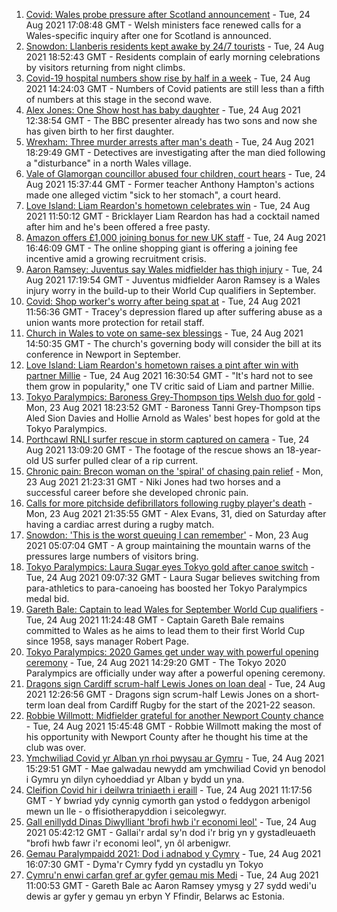 1. [Covid: Wales probe pressure after Scotland announcement](https://www.bbc.co.uk/news/uk-wales-politics-58244528?at_medium=RSS&at_campaign=KARANGA) - Tue, 24 Aug 2021 17:08:48 GMT - Welsh ministers face renewed calls for a Wales-specific inquiry after one for Scotland is announced.
2. [Snowdon: Llanberis residents kept awake by 24/7 tourists](https://www.bbc.co.uk/news/uk-wales-58314871?at_medium=RSS&at_campaign=KARANGA) - Tue, 24 Aug 2021 18:52:43 GMT - Residents complain of early morning celebrations by visitors returning from night climbs.
3. [Covid-19 hospital numbers show rise by half in a week](https://www.bbc.co.uk/news/uk-wales-58318218?at_medium=RSS&at_campaign=KARANGA) - Tue, 24 Aug 2021 14:24:03 GMT - Numbers of Covid patients are still less than a fifth of numbers at this stage in the second wave.
4. [Alex Jones: One Show host has baby daughter](https://www.bbc.co.uk/news/uk-wales-58317096?at_medium=RSS&at_campaign=KARANGA) - Tue, 24 Aug 2021 12:38:54 GMT - The BBC presenter already has two sons and now she has given birth to her first daughter.
5. [Wrexham: Three murder arrests after man's death](https://www.bbc.co.uk/news/uk-wales-58314181?at_medium=RSS&at_campaign=KARANGA) - Tue, 24 Aug 2021 18:29:49 GMT - Detectives are investigating after the man died following a "disturbance" in a north Wales village.
6. [Vale of Glamorgan councillor abused four children, court hears](https://www.bbc.co.uk/news/uk-wales-58321149?at_medium=RSS&at_campaign=KARANGA) - Tue, 24 Aug 2021 15:37:44 GMT - Former teacher Anthony Hampton's actions made one alleged victim "sick to her stomach", a court heard.
7. [Love Island: Liam Reardon's hometown celebrates win](https://www.bbc.co.uk/news/uk-wales-58314176?at_medium=RSS&at_campaign=KARANGA) - Tue, 24 Aug 2021 11:50:12 GMT - Bricklayer Liam Reardon has had a cocktail named after him and he's been offered a free pasty.
8. [Amazon offers £1,000 joining bonus for new UK staff](https://www.bbc.co.uk/news/business-58321728?at_medium=RSS&at_campaign=KARANGA) - Tue, 24 Aug 2021 16:46:09 GMT - The online shopping giant is offering a joining fee incentive amid a growing recruitment crisis.
9. [Aaron Ramsey: Juventus say Wales midfielder has thigh injury](https://www.bbc.co.uk/sport/football/58322476?at_medium=RSS&at_campaign=KARANGA) - Tue, 24 Aug 2021 17:19:54 GMT - Juventus midfielder Aaron Ramsey is a Wales injury worry in the build-up to their World Cup qualifiers in September.
10. [Covid: Shop worker's worry after being spat at](https://www.bbc.co.uk/news/uk-wales-58305333?at_medium=RSS&at_campaign=KARANGA) - Tue, 24 Aug 2021 11:56:36 GMT - Tracey's depression flared up after suffering abuse as a union wants more protection for retail staff.
11. [Church in Wales to vote on same-sex blessings](https://www.bbc.co.uk/news/uk-wales-58314180?at_medium=RSS&at_campaign=KARANGA) - Tue, 24 Aug 2021 14:50:35 GMT - The church's governing body will consider the bill at its conference in Newport in September.
12. [Love Island: Liam Reardon's hometown raises a pint after win with partner Millie](https://www.bbc.co.uk/news/uk-wales-58321156?at_medium=RSS&at_campaign=KARANGA) - Tue, 24 Aug 2021 16:30:54 GMT - "It's hard not to see them grow in popularity," one TV critic said of Liam and partner Millie.
13. [Tokyo Paralympics: Baroness Grey-Thompson tips Welsh duo for gold](https://www.bbc.co.uk/sport/av/disability-sport/58310373?at_medium=RSS&at_campaign=KARANGA) - Mon, 23 Aug 2021 18:23:52 GMT - Baroness Tanni Grey-Thompson tips Aled Sion Davies and Hollie Arnold as Wales' best hopes for gold at the Tokyo Paralympics.
14. [Porthcawl RNLI surfer rescue in storm captured on camera](https://www.bbc.co.uk/news/uk-wales-58317099?at_medium=RSS&at_campaign=KARANGA) - Tue, 24 Aug 2021 13:09:20 GMT - The footage of the rescue shows an 18-year-old US surfer pulled clear of a rip current.
15. [Chronic pain: Brecon woman on the 'spiral' of chasing pain relief](https://www.bbc.co.uk/news/uk-wales-58308584?at_medium=RSS&at_campaign=KARANGA) - Mon, 23 Aug 2021 21:23:31 GMT - Niki Jones had two horses and a successful career before she developed chronic pain.
16. [Calls for more pitchside defibrillators following rugby player's death](https://www.bbc.co.uk/news/uk-wales-58311525?at_medium=RSS&at_campaign=KARANGA) - Mon, 23 Aug 2021 21:35:55 GMT - Alex Evans, 31, died on Saturday after having a cardiac arrest during a rugby match.
17. [Snowdon: 'This is the worst queuing I can remember'](https://www.bbc.co.uk/news/uk-wales-58284171?at_medium=RSS&at_campaign=KARANGA) - Mon, 23 Aug 2021 05:07:04 GMT - A group maintaining the mountain warns of the pressures large numbers of visitors bring.
18. [Tokyo Paralympics: Laura Sugar eyes Tokyo gold after canoe switch](https://www.bbc.co.uk/sport/disability-sport/58309588?at_medium=RSS&at_campaign=KARANGA) - Tue, 24 Aug 2021 09:07:32 GMT - Laura Sugar believes switching from para-athletics to para-canoeing has boosted her Tokyo Paralympics medal bid.
19. [Gareth Bale: Captain to lead Wales for September World Cup qualifiers](https://www.bbc.co.uk/sport/football/58318873?at_medium=RSS&at_campaign=KARANGA) - Tue, 24 Aug 2021 11:24:48 GMT - Captain Gareth Bale remains committed to Wales as he aims to lead them to their first World Cup since 1958, says manager Robert Page.
20. [Tokyo Paralympics: 2020 Games get under way with powerful opening ceremony](https://www.bbc.co.uk/sport/disability-sport/58316181?at_medium=RSS&at_campaign=KARANGA) - Tue, 24 Aug 2021 14:29:20 GMT - The Tokyo 2020 Paralympics are officially under way after a powerful opening ceremony.
21. [Dragons sign Cardiff scrum-half Lewis Jones on loan deal](https://www.bbc.co.uk/sport/rugby-union/58318126?at_medium=RSS&at_campaign=KARANGA) - Tue, 24 Aug 2021 12:26:56 GMT - Dragons sign scrum-half Lewis Jones on a short-term loan deal from Cardiff Rugby for the start of the 2021-22 season.
22. [Robbie Willmott: Midfielder grateful for another Newport County chance](https://www.bbc.co.uk/sport/football/58321183?at_medium=RSS&at_campaign=KARANGA) - Tue, 24 Aug 2021 15:45:48 GMT - Robbie Willmott making the most of his opportunity with Newport County after he thought his time at the club was over.
23. [Ymchwiliad Covid yr Alban yn rhoi pwysau ar Gymru](https://www.bbc.co.uk/newyddion/58321391?at_medium=RSS&at_campaign=KARANGA) - Tue, 24 Aug 2021 15:29:51 GMT - Mae galwadau newydd am ymchwiliad Covid yn benodol i Gymru yn dilyn cyhoeddiad yr Alban y bydd un yna.
24. [Cleifion Covid hir i deilwra triniaeth i eraill](https://www.bbc.co.uk/newyddion/58311166?at_medium=RSS&at_campaign=KARANGA) - Tue, 24 Aug 2021 11:17:56 GMT - Y bwriad ydy cynnig cymorth gan ystod o feddygon arbenigol mewn un lle - o ffisiotherapyddion i seicolegwyr.
25. [Gall enillydd Dinas Diwylliant 'brofi hwb i'r economi leol'](https://www.bbc.co.uk/newyddion/58299399?at_medium=RSS&at_campaign=KARANGA) - Tue, 24 Aug 2021 05:42:12 GMT - Gallai'r ardal sy'n dod i'r brig yn y gystadleuaeth "brofi hwb fawr i'r economi leol", yn ôl arbenigwr.
26. [Gemau Paralympaidd 2021: Dod i adnabod y Cymry](https://www.bbc.co.uk/newyddion/58310030?at_medium=RSS&at_campaign=KARANGA) - Tue, 24 Aug 2021 16:07:30 GMT - Dyma'r Cymry fydd yn cystadlu yn Tokyo
27. [Cymru'n enwi carfan gref ar gyfer gemau mis Medi](https://www.bbc.co.uk/newyddion/58287370?at_medium=RSS&at_campaign=KARANGA) - Tue, 24 Aug 2021 11:00:53 GMT - Gareth Bale ac Aaron Ramsey ymysg y 27 sydd wedi'u dewis ar gyfer y gemau yn erbyn Y Ffindir, Belarws ac Estonia.
